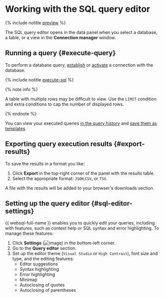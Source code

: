 # Working with the SQL query editor

{% include notitle [preview](../../_includes/note-preview.md) %}

The SQL query editor opens in the data panel when you select a database, a table, or a view in the **Connection manager** window.

## Running a query {#execute-query}

To perform a database query, [establish](connect.md##connect-db) or [activate](connect.md#update-connection) a connection with the database.

{% include notitle [execute-sql](../../_includes/websql/execute-sql.md) %}

{% note info %}

A table with multiple rows may be difficult to view. Use the `LIMIT` condition and extra conditions to cap the number of displayed rows.

{% endnote %}

You can view your executed queries [in the query history](history.md) and [save them as templates](templates.md).

## Exporting query execution results {#export-results}

To save the results in a format you like:

1. Click **Export** in the top-right corner of the panel with the results table.
1. Select the appropriate format: `JSON`,`CSV`, or `TSV`.

A file with the results will be added to your browser's downloads section.

## Setting up the query editor {#sql-editor-settings}

{{ websql-full-name }} enables you to quickly edit your queries, including with features, such as context help or SQL syntax and error highlighting. To manage these features:

1. Click **Settings** (![image](../../_assets/console-icons/gear.svg)) in the bottom-left corner.
1. Go to the **Query editor** section.
1. Set up the editor theme (`Visual Studio` or `High Contrast`), font size and type, and the editing features:
   * Editor suggestions
   * Syntax highlighting
   * Error highlighting
   * Minimap
   * Autoclosing of quotes
   * Autoclosing of parentheses